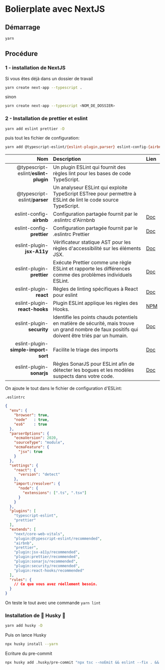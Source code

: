 # Bolierplate avec NextJS 

## Démarrage 

```bash
yarn
```

## Procédure

### 1 - installation de NextJS
Si vous êtes déjà dans un dossier de travail
```bash
yarn create next-app --typescript .
```
sinon
```bash
yarn create next-app --typescript <NOM_DE_DOSSIER>
```

### 2 - Installation de prettier et eslint 

```bash
yarn add eslint prettier -D
```

puis tout les fichier de configuration:

```bash
yarn add @typescript-eslint/{eslint-plugin,parser} eslint-config-{airbnb,prettier} eslint-plugin-{jsx-a11y,prettier,react,react-hooks,security,simple-import-sort,sonarjs} -D
```

| Nom                                 | Description                                                    | Lien               |
|------------------------------------:|:---------------------------------------------------------------|:-------------------|
|@typescript-eslint/**eslint-plugin** |Un plugin ESLint qui fournit des règles lint pour les bases de code TypeScript.||
|@typescript-eslint/**parser**        |Un analyseur ESLint qui exploite TypeScript ESTree pour permettre à ESLint de lint le code source TypeScript.||
|eslint-config-**airbnb**             |Configuration partagée fournit par le .eslintrc d'Airnbnb|[Doc](https://github.com/airbnb/javascript)|
|eslint-config-**prettier**           |Configuration partagée fournit par le .eslintrc Prettier|[Doc](https://github.com/prettier/eslint-config-prettier/blob/main/README.md)|
|eslint-plugin-**jsx-A11y**           |Vérificateur statique AST pour les règles d'accessibilité sur les éléments JSX.|[Doc](https://github.com/jsx-eslint/eslint-plugin-jsx-a11y#readme)|
|eslint-plugin-**prettier**           |Exécute Prettier comme une règle ESLint et rapporte les différences comme des problèmes individuels ESLint.|[Doc](https://github.com/prettier/eslint-plugin-prettier#readme)|
|eslint-plugin-**react**              |Règles de linting spécifiques à React pour eslint |[Doc](https://github.com/jsx-eslint/eslint-plugin-react/blob/master/README.md)|
|eslint-plugin-**react-hooks**        |Plugin ESLint applique les règles des Hooks. | [NPM](https://www.npmjs.com/package/eslint-plugin-react-hooks) |
|eslint-plugin-**security**           |Identifie les points chauds potentiels en matière de sécurité, mais trouve un grand nombre de faux positifs qui doivent être triés par un humain.|[Doc](https://github.com/nodesecurity/eslint-plugin-security#readme) |
|eslint-plugin-**simple-import-sort** |Facilite le triage des imports | [Doc](https://github.com/lydell/eslint-plugin-simple-import-sort/blob/main/README.md) |
|eslint-plugin-**sonarjs**            |Règles SonarJS pour ESLint afin de détecter les bogues et les modèles suspects dans votre code. | [Doc](https://github.com/SonarSource/eslint-plugin-sonarjs/blob/master/README.md) |

On ajoute le tout dans le fichier de configuration d'ESLint:

`.eslintrc`
```json
{
  "env": {
    "browser": true,
    "node"   : true,
    "es6"    : true 
  },
  "parserOptions": {
    "ecmaVersion": 2020,
    "sourceType": "module",
    "ecmaFeature": {
      "jsx": true
    }
  },
  "settings": {
    "react": {
      "version": "detect"
    },
    "import:/resolver": {
      "node": {
        "extensions": [".ts", ".tsx"]
      } 
    }
  },
  "plugins": [
    "typescript-eslint",
    "prettier"
  ],
  "extends": [
    "next/core-web-vitals",
    "plugin:@typescript-eslint/recommended",
    "airbnb",
    "prettier",
    "plugin:jsx-a11y/recommended",
    "plugin:prettier/recommended",
    "plugin:sonarjs/recommended",
    "plugin:security/recommended",
    "plugin:react-hooks/recommended"
  ],
  "rules": {
    // Ce que vous avez réellement besoin.
  }
}
```

On teste le tout avec une commande `yarn lint`

### Installation de 🐺 Husky 🐺

```bash
yarn add husky -D
```

Puis on lance Husky

```bash
npx husky install --yarn
```

Ecriture du pre-commit

```bash
npx husky add .husky/pre-commit "npx tsc --noEmit && eslint --fix . && npx prettier --write ."
```